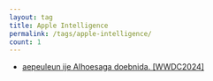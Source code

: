 ```yaml
---
layout: tag
title: Apple Intelligence
permalink: /tags/apple-intelligence/
count: 1
---
```


- [aepeuleun ije AIhoesaga doebnida. [WWDC2024]](https://ki-sung.github.io/news/news15/)
